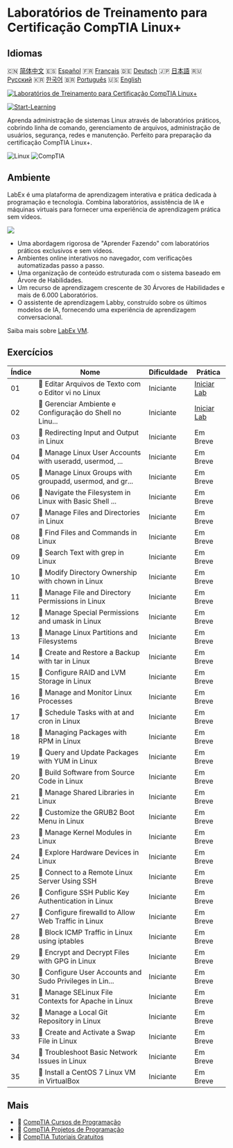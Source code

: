 # Laboratórios de Treinamento para Certificação CompTIA Linux+

## Idiomas

🇨🇳 [简体中文](README_zh.md) 🇪🇸 [Español](README_es.md) 🇫🇷 [Français](README_fr.md) 🇩🇪 [Deutsch](README_de.md) 🇯🇵 [日本語](README_ja.md) 🇷🇺 [Русский](README_ru.md) 🇰🇷 [한국어](README_ko.md) 🇧🇷 [Português](README_pt.md) 🇺🇸 [English](README.md) 

[![Laboratórios de Treinamento para Certificação CompTIA Linux+](https://cover-creator.labex.io/comptia-linux-plus-training-labs.png?lang=pt)](https://labex.io/pt/courses/comptia-linux-plus-training-labs)

[![Start-Learning](https://img.shields.io/badge/Start-Learning-whitesmoke?style=for-the-badge)](https://labex.io/pt/courses/comptia-linux-plus-training-labs)

Aprenda administração de sistemas Linux através de laboratórios práticos, cobrindo linha de comando, gerenciamento de arquivos, administração de usuários, segurança, redes e manutenção. Perfeito para preparação da certificação CompTIA Linux+.

![Linux](https://img.shields.io/badge/Linux-whitesmoke?style=for-the-badge&logo=linux)
![CompTIA](https://img.shields.io/badge/CompTIA-whitesmoke?style=for-the-badge&logo=comptia)


## Ambiente

LabEx é uma plataforma de aprendizagem interativa e prática dedicada à programação e tecnologia. Combina laboratórios, assistência de IA e máquinas virtuais para fornecer uma experiência de aprendizagem prática sem vídeos.

![](https://tutorial-screenshot.getvm.io/images/vm-1725247253.png)

- Uma abordagem rigorosa de "Aprender Fazendo" com laboratórios práticos exclusivos e sem vídeos.
- Ambientes online interativos no navegador, com verificações automatizadas passo a passo.
- Uma organização de conteúdo estruturada com o sistema baseado em Árvore de Habilidades.
- Um recurso de aprendizagem crescente de 30 Árvores de Habilidades e mais de 6.000 Laboratórios.
- O assistente de aprendizagem Labby, construído sobre os últimos modelos de IA, fornecendo uma experiência de aprendizagem conversacional.

Saiba mais sobre [LabEx VM](https://support.labex.io/using-labex/virtual-machine).

## Exercícios

|   Índice | Nome                                                     | Dificuldade   | Prática                                                                                                                                  |
|----------|----------------------------------------------------------|---------------|------------------------------------------------------------------------------------------------------------------------------------------|
|       01 | 📖 Editar Arquivos de Texto com o Editor vi no Linux     | Iniciante     | <a target='_blank' href='https://labex.io/pt/tutorials/linux-edit-text-files-with-the-vi-editor-in-linux-590833'>Iniciar Lab</a>         |
|       02 | 📖 Gerenciar Ambiente e Configuração do Shell no Linu... | Iniciante     | <a target='_blank' href='https://labex.io/pt/tutorials/linux-manage-shell-environment-and-configuration-in-linux-590838'>Iniciar Lab</a> |
|       03 | 📖 Redirecting Input and Output in Linux                 | Iniciante     | Em Breve                                                                                                                                 |
|       04 | 📖 Manage Linux User Accounts with useradd, usermod, ... | Iniciante     | Em Breve                                                                                                                                 |
|       05 | 📖 Manage Linux Groups with groupadd, usermod, and gr... | Iniciante     | Em Breve                                                                                                                                 |
|       06 | 📖 Navigate the Filesystem in Linux with Basic Shell ... | Iniciante     | Em Breve                                                                                                                                 |
|       07 | 📖 Manage Files and Directories in Linux                 | Iniciante     | Em Breve                                                                                                                                 |
|       08 | 📖 Find Files and Commands in Linux                      | Iniciante     | Em Breve                                                                                                                                 |
|       09 | 📖 Search Text with grep in Linux                        | Iniciante     | Em Breve                                                                                                                                 |
|       10 | 📖 Modify Directory Ownership with chown in Linux        | Iniciante     | Em Breve                                                                                                                                 |
|       11 | 📖 Manage File and Directory Permissions in Linux        | Iniciante     | Em Breve                                                                                                                                 |
|       12 | 📖 Manage Special Permissions and umask in Linux         | Iniciante     | Em Breve                                                                                                                                 |
|       13 | 📖 Manage Linux Partitions and Filesystems               | Iniciante     | Em Breve                                                                                                                                 |
|       14 | 📖 Create and Restore a Backup with tar in Linux         | Iniciante     | Em Breve                                                                                                                                 |
|       15 | 📖 Configure RAID and LVM Storage in Linux               | Iniciante     | Em Breve                                                                                                                                 |
|       16 | 📖 Manage and Monitor Linux Processes                    | Iniciante     | Em Breve                                                                                                                                 |
|       17 | 📖 Schedule Tasks with at and cron in Linux              | Iniciante     | Em Breve                                                                                                                                 |
|       18 | 📖 Managing Packages with RPM in Linux                   | Iniciante     | Em Breve                                                                                                                                 |
|       19 | 📖 Query and Update Packages with YUM in Linux           | Iniciante     | Em Breve                                                                                                                                 |
|       20 | 📖 Build Software from Source Code in Linux              | Iniciante     | Em Breve                                                                                                                                 |
|       21 | 📖 Manage Shared Libraries in Linux                      | Iniciante     | Em Breve                                                                                                                                 |
|       22 | 📖 Customize the GRUB2 Boot Menu in Linux                | Iniciante     | Em Breve                                                                                                                                 |
|       23 | 📖 Manage Kernel Modules in Linux                        | Iniciante     | Em Breve                                                                                                                                 |
|       24 | 📖 Explore Hardware Devices in Linux                     | Iniciante     | Em Breve                                                                                                                                 |
|       25 | 📖 Connect to a Remote Linux Server Using SSH            | Iniciante     | Em Breve                                                                                                                                 |
|       26 | 📖 Configure SSH Public Key Authentication in Linux      | Iniciante     | Em Breve                                                                                                                                 |
|       27 | 📖 Configure firewalld to Allow Web Traffic in Linux     | Iniciante     | Em Breve                                                                                                                                 |
|       28 | 📖 Block ICMP Traffic in Linux using iptables            | Iniciante     | Em Breve                                                                                                                                 |
|       29 | 📖 Encrypt and Decrypt Files with GPG in Linux           | Iniciante     | Em Breve                                                                                                                                 |
|       30 | 📖 Configure User Accounts and Sudo Privileges in Lin... | Iniciante     | Em Breve                                                                                                                                 |
|       31 | 📖 Manage SELinux File Contexts for Apache in Linux      | Iniciante     | Em Breve                                                                                                                                 |
|       32 | 📖 Manage a Local Git Repository in Linux                | Iniciante     | Em Breve                                                                                                                                 |
|       33 | 📖 Create and Activate a Swap File in Linux              | Iniciante     | Em Breve                                                                                                                                 |
|       34 | 📖 Troubleshoot Basic Network Issues in Linux            | Iniciante     | Em Breve                                                                                                                                 |
|       35 | 📖 Install a CentOS 7 Linux VM in VirtualBox             | Iniciante     | Em Breve                                                                                                                                 |

## Mais

- 🔗 [CompTIA Cursos de Programação](https://github.com/labex-labs/awesome-programming-courses)
- 🔗 [CompTIA Projetos de Programação](https://github.com/labex-labs/awesome-programming-projects)
- 🔗 [CompTIA Tutoriais Gratuitos](https://github.com/labex-labs/comptia-free-tutorials)

